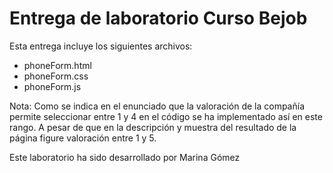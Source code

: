 # Entrega de laboratorio Curso Bejob

Esta entrega incluye los siguientes archivos: 

- phoneForm.html
- phoneForm.css
- phoneForm.js

Nota: Como se indica en el enunciado que la valoración de la compañía permite seleccionar entre 1 y 4
en el código se ha implementado así en este rango. A pesar de que en la descripción y muestra del resultado
de la página figure valoración entre 1 y 5.

Este laboratorio ha sido desarrollado por Marina Gómez

